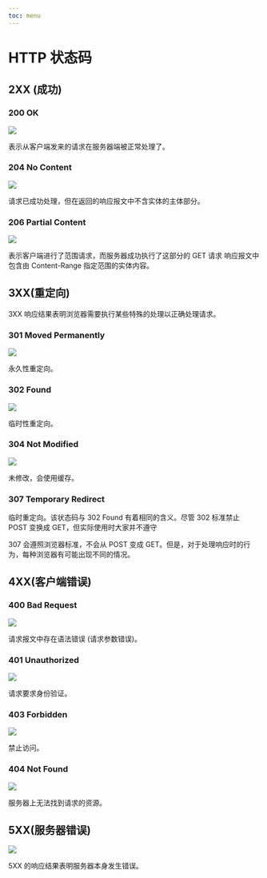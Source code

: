 ```yaml
---
toc: menu
---
```


# HTTP 状态码

## 2XX (成功)

### 200 OK

![](/images/browser/http/200.png)

表示从客户端发来的请求在服务器端被正常处理了。

### 204 No Content

![](/images/browser/http/204.png)

请求已成功处理，但在返回的响应报文中不含实体的主体部分。

### 206 Partial Content

![](/images/browser/http/206.png)

表示客户端进行了范围请求，而服务器成功执行了这部分的 GET 请求
响应报文中包含由 Content-Range 指定范围的实体内容。

## 3XX(重定向)

3XX 响应结果表明浏览器需要执行某些特殊的处理以正确处理请求。

### 301 Moved Permanently

![](/images/browser/http/301.png)

永久性重定向。

### 302 Found

![](/images/browser/http/302.png)

临时性重定向。

### 304 Not Modified

![](/images/browser/http/304.png)

未修改，会使用缓存。

### 307 Temporary Redirect

临时重定向。该状态码与 302 Found 有着相同的含义。尽管 302 标准禁止 POST 变换成 GET，但实际使用时大家并不遵守

307 会遵照浏览器标准，不会从 POST 变成 GET。但是，对于处理响应时的行为，每种浏览器有可能出现不同的情况。

## 4XX(客户端错误)

### 400 Bad Request

![](/images/browser/http/400.png)

请求报文中存在语法错误 (请求参数错误)。

### 401 Unauthorized

![](/images/browser/http/401.png)

请求要求身份验证。

### 403 Forbidden

![](/images/browser/http/403.png)

禁止访问。

### 404 Not Found

![](/images/browser/http/404.png)

服务器上无法找到请求的资源。

## 5XX(服务器错误)

![](/images/browser/http/500.png)

5XX 的响应结果表明服务器本身发生错误。
